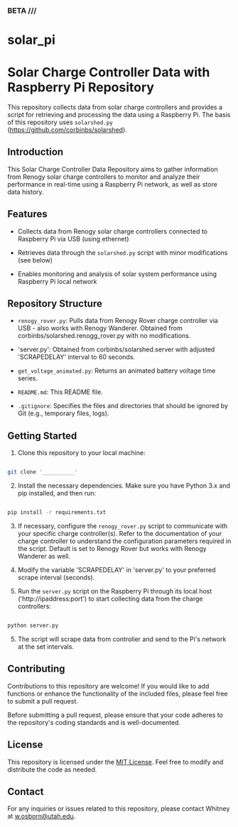 ### BETA /// 


# solar_pi



# Solar Charge Controller Data with Raspberry Pi Repository

This repository collects data from solar charge controllers and provides a script for retrieving and processing the data using a Raspberry Pi. The basis of this repository uses `solarshed.py` (https://github.com/corbinbs/solarshed).

## Introduction

This Solar Charge Controller Data Repository aims to gather information from Renogy solar charge controllers to monitor and analyze their performance in real-time using a Raspberry Pi network, as well as store data history.

## Features

- Collects data from Renogy solar charge controllers connected to Raspberry Pi via USB (using ethernet)

- Retrieves data through the `solarshed.py` script with minor modifications (see below)

- Enables monitoring and analysis of solar system performance using Raspberry Pi local network

## Repository Structure

- `renogy_rover.py`: Pulls data from Renogy Rover charge controller via USB - also works with Renogy Wanderer. Obtained from corbinbs/solarshed.renogg_rover.py with no modifications.

- 'server.py': Obtained from corbinbs/solarshed.server with adjusted 'SCRAPEDELAY' interval to 60 seconds.

- `get_voltage_animated.py`: Returns an animated battery voltage time series.

- `README.md`: This README file.

- `.gitignore`: Specifies the files and directories that should be ignored by Git (e.g., temporary files, logs).

## Getting Started

1. Clone this repository to your local machine:

```bash

git clone '__________'

```

2. Install the necessary dependencies. Make sure you have Python 3.x and pip installed, and then run:

```bash

pip install -r requirements.txt

```

3. If necessary, configure the `renogy_rover.py` script to communicate with your specific charge controller(s). Refer to the documentation of your charge controller to understand the configuration parameters required in the script. Default is set to Renogy Rover but works with Renogy Wanderer as well.

4. Modify the variable 'SCRAPEDELAY' in 'server.py' to your preferred scrape interval (seconds).

5. Run the `server.py` script on the Raspberry Pi through its local host ('http://ipaddress:port') to start collecting data from the charge controllers:

```bash

python server.py

```

5. The script will scrape data from controller and send to the Pi's network at the set intervals.
   

## Contributing

Contributions to this repository are welcome! If you would like to add functions or enhance the functionality of the included files, please feel free to submit a pull request.

Before submitting a pull request, please ensure that your code adheres to the repository's coding standards and is well-documented.

## License

This repository is licensed under the [MIT License](LICENSE). Feel free to modify and distribute the code as needed.

## Contact

For any inquiries or issues related to this repository, please contact Whitney at [w.osborn@utah.edu](mailto:w.osborn@utah.edu).
